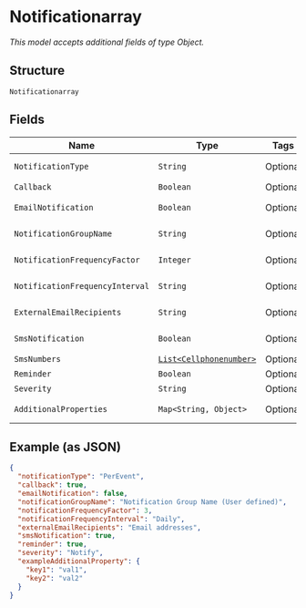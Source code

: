 
# Notificationarray

*This model accepts additional fields of type Object.*

## Structure

`Notificationarray`

## Fields

| Name | Type | Tags | Description | Getter | Setter |
|  --- | --- | --- | --- | --- | --- |
| `NotificationType` | `String` | Optional | - | String getNotificationType() | setNotificationType(String notificationType) |
| `Callback` | `Boolean` | Optional | - | Boolean getCallback() | setCallback(Boolean callback) |
| `EmailNotification` | `Boolean` | Optional | - | Boolean getEmailNotification() | setEmailNotification(Boolean emailNotification) |
| `NotificationGroupName` | `String` | Optional | - | String getNotificationGroupName() | setNotificationGroupName(String notificationGroupName) |
| `NotificationFrequencyFactor` | `Integer` | Optional | - | Integer getNotificationFrequencyFactor() | setNotificationFrequencyFactor(Integer notificationFrequencyFactor) |
| `NotificationFrequencyInterval` | `String` | Optional | - | String getNotificationFrequencyInterval() | setNotificationFrequencyInterval(String notificationFrequencyInterval) |
| `ExternalEmailRecipients` | `String` | Optional | - | String getExternalEmailRecipients() | setExternalEmailRecipients(String externalEmailRecipients) |
| `SmsNotification` | `Boolean` | Optional | - | Boolean getSmsNotification() | setSmsNotification(Boolean smsNotification) |
| `SmsNumbers` | [`List<Cellphonenumber>`](../../doc/models/cellphonenumber.md) | Optional | - | List<Cellphonenumber> getSmsNumbers() | setSmsNumbers(List<Cellphonenumber> smsNumbers) |
| `Reminder` | `Boolean` | Optional | - | Boolean getReminder() | setReminder(Boolean reminder) |
| `Severity` | `String` | Optional | - | String getSeverity() | setSeverity(String severity) |
| `AdditionalProperties` | `Map<String, Object>` | Optional | - | Object getAdditionalProperty(String key) | additionalProperty(String key, Object value) |

## Example (as JSON)

```json
{
  "notificationType": "PerEvent",
  "callback": true,
  "emailNotification": false,
  "notificationGroupName": "Notification Group Name (User defined)",
  "notificationFrequencyFactor": 3,
  "notificationFrequencyInterval": "Daily",
  "externalEmailRecipients": "Email addresses",
  "smsNotification": true,
  "reminder": true,
  "severity": "Notify",
  "exampleAdditionalProperty": {
    "key1": "val1",
    "key2": "val2"
  }
}
```

